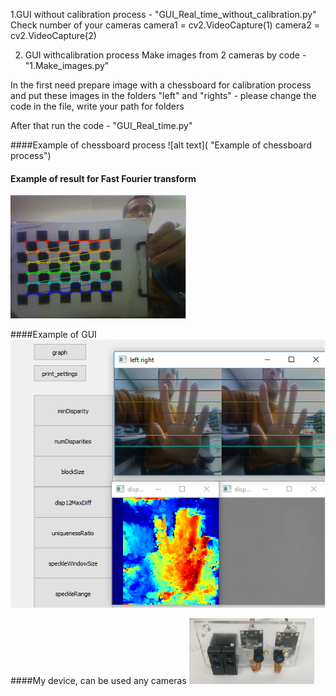 1.GUI without calibration process - "GUI_Real_time_without_calibration.py" 
Check number of your cameras
         camera1 = cv2.VideoCapture(1)
         camera2 = cv2.VideoCapture(2)  
         
2. GUI withcalibration process 
Make images from 2 cameras by code - "1.Make_images.py"

In the first need prepare  image with a chessboard for calibration process and put these images in the folders "left" and "rights" - please change the code in the file, write your path for folders

After that run the code - "GUI_Real_time.py"


####Example of chessboard process
![alt text]( "Example of chessboard process")​

#### Example of result for Fast Fourier  transform
![alt tag](https://github.com/Ildaron/OpenCV-stereovision-tuner-for-windows/blob/master/pic.1.bmp "Example of result for Fast Fourier  transform")​



####Example of GUI
![alt text](https://github.com/Ildaron/OpenCV-stereovision-tuner-for-windows/blob/master/pic.2.bmp "Example of GUI")​

####My device, can be used any cameras 
![alt text](https://github.com/Ildaron/OpenCV-stereovision-tuner-for-windows/blob/master/pic.3.bmp "My device, can be used any cameras")​




